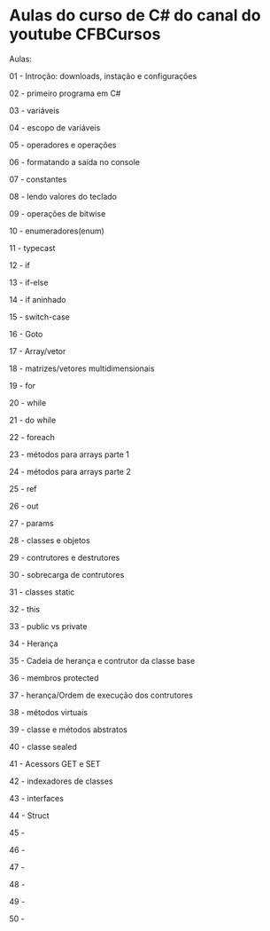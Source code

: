 # Aulas do curso de C# do canal do youtube CFBCursos

Aulas:

01 - Introção: downloads, instação e configurações

02 - primeiro programa em C#

03 - variáveis

04 - escopo de variáveis

05 - operadores e operações

06 - formatando a saída no console

07 - constantes

08 - lendo valores do teclado

09 - operações de bitwise

10 - enumeradores(enum)

11 - typecast

12 - if

13 - if-else

14 - if aninhado

15 - switch-case

16 - Goto

17 - Array/vetor

18 - matrizes/vetores multidimensionais

19 - for

20 - while

21 - do while

22 - foreach

23 - métodos para arrays parte 1

24 - métodos para arrays parte 2

25 - ref

26 - out

27 - params

28 - classes e objetos

29 - contrutores e destrutores

30 - sobrecarga de contrutores

31 - classes static

32 - this

33 - public vs private

34 - Herança

35 - Cadeia de herança e contrutor da classe base

36 - membros protected

37 - herança/Ordem de execução dos contrutores

38 - métodos virtuais

39 - classe e métodos abstratos

40 - classe sealed

41 - Acessors GET e SET

42 - indexadores de classes

43 - interfaces

44 - Struct

45 - 

46 - 

47 - 

48 - 

49 - 

50 - 
